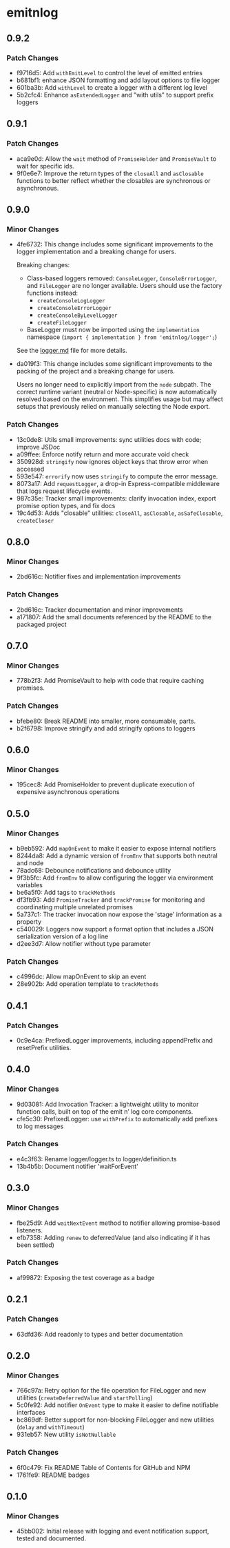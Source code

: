 # emitnlog

## 0.9.2

### Patch Changes

- f9716d5: Add `withEmitLevel` to control the level of emitted entries
- b681bf1: enhance JSON formatting and add layout options to file logger
- 601ba3b: Add `withLevel` to create a logger with a different log level
- 5b2cfc4: Enhance `asExtendedLogger` and "with utils" to support prefix loggers

## 0.9.1

### Patch Changes

- aca9e0d: Allow the `wait` method of `PromiseHolder` and `PromiseVault` to wait for specific ids.
- 9f0e6e7: Improve the return types of the `closeAll` and `asClosable` functions to better reflect whether the closables are synchronous or asynchronous.

## 0.9.0

### Minor Changes

- 4fe6732: This change includes some significant improvements to the logger implementation and a breaking change for users.

  Breaking changes:
  - Class-based loggers removed: `ConsoleLogger`, `ConsoleErrorLogger`, and `FileLogger` are no longer available. Users should use the factory functions instead:
    - `createConsoleLogLogger`
    - `createConsoleErrorLogger`
    - `createConsoleByLevelLogger`
    - `createFileLogger`
  - BaseLogger must now be imported using the `implementation` namespace (`import { implementation } from 'emitnlog/logger';`)

  See the [logger.md](docs/logger.md) file for more details.

- da019f3: This change includes some significant improvements to the packing of the project and a breaking change for users.

  Users no longer need to explicitly import from the `node` subpath. The correct runtime variant (neutral or Node-specific) is now automatically resolved based on the environment. This simplifies usage but may affect setups that previously relied on manually selecting the Node export.

### Patch Changes

- 13c0de8: Utils small improvements: sync utilities docs with code; improve JSDoc
- a09ffee: Enforce notify return and more accurate void check
- 350928d: `stringify` now ignores object keys that throw error when accessed
- 593e547: `errorify` now uses `stringify` to compute the error message.
- 8073a17: Add `requestLogger`, a drop-in Express-compatible middleware that logs request lifecycle events.
- 987c35e: Tracker small improvements: clarify invocation index, export promise option types, and fix docs
- 19c4d53: Adds "closable" utilities: `closeAll`, `asClosable`, `asSafeClosable`, `createCloser`

## 0.8.0

### Minor Changes

- 2bd616c: Notifier fixes and implementation improvements

### Patch Changes

- 2bd616c: Tracker documentation and minor improvements
- a171807: Add the small documents referenced by the README to the packaged project

## 0.7.0

### Minor Changes

- 778b2f3: Add PromiseVault to help with code that require caching promises.

### Patch Changes

- bfebe80: Break README into smaller, more consumable, parts.
- b2f6798: Improve stringify and add stringify options to loggers

## 0.6.0

### Minor Changes

- 195cec8: Add PromiseHolder to prevent duplicate execution of expensive asynchronous operations

## 0.5.0

### Minor Changes

- b9eb592: Add `mapOnEvent` to make it easier to expose internal notifiers
- 8244da8: Add a dynamic version of `fromEnv` that supports both neutral and node
- 78adc68: Debounce notifications and debounce utility
- 9f3b5fc: Add `fromEnv` to allow configuring the logger via environment variables
- be6a5f0: Add tags to `trackMethods`
- df3fb93: Add `PromiseTracker` and `trackPromise` for monitoring and coordinating multiple unrelated promises
- 5a737c1: The tracker invocation now expose the 'stage' information as a property
- c540029: Loggers now support a format option that includes a JSON serialization version of a log line
- d2ee3d7: Allow notifier without type parameter

### Patch Changes

- c4996dc: Allow mapOnEvent to skip an event
- 28e902b: Add operation template to `trackMethods`

## 0.4.1

### Patch Changes

- 0c9e4ca: PrefixedLogger improvements, including appendPrefix and resetPrefix utilities.

## 0.4.0

### Minor Changes

- 9d03081: Add Invocation Tracker: a lightweight utility to monitor function calls, built on top of the emit n’ log core components.
- cfe5c30: PrefixedLogger: use `withPrefix` to automatically add prefixes to log messages

### Patch Changes

- e4c3f63: Rename logger/logger.ts to logger/definition.ts
- 13b4b5b: Document notifier 'waitForEvent'

## 0.3.0

### Minor Changes

- fbe25d9: Add `waitNextEvent` method to notifier allowing promise-based listeners.
- efb7358: Adding `renew` to deferredValue (and also indicating if it has been settled)

### Patch Changes

- af99872: Exposing the test coverage as a badge

## 0.2.1

### Patch Changes

- 63dfd36: Add readonly to types and better documentation

## 0.2.0

### Minor Changes

- 766c97a: Retry option for the file operation for FileLogger and new utilities (`createDeferredValue` and `startPolling`)
- 5c0fe92: Add notifier `OnEvent` type to make it easier to define notifiable interfaces
- bc869df: Better support for non-blocking FileLogger and new utilities (`delay` and `withTimeout`)
- 931eb57: New utility `isNotNullable`

### Patch Changes

- 6f0c479: Fix README Table of Contents for GitHub and NPM
- 1761fe9: README badges

## 0.1.0

### Minor Changes

- 45bb002: Initial release with logging and event notification support, tested and documented.
